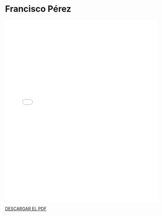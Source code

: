 # Francisco Pérez

<embed src="/PDFs/Commitment/CommitmentAgreement-fraperper5.pdf" type="application/pdf" width="100%" height="600px" />


[DESCARGAR EL PDF](../../../static/PDFs/Commitment/CommitmentAgreement-fraperper5.pdf)